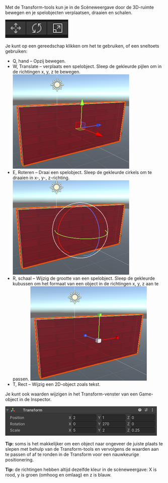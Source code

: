 Met de Transform-tools kun je in de Scèneweergave door de 3D-ruimte bewegen en je spelobjecten verplaatsen, draaien en schalen.

![De pictogrammen van het gereedschap verplaatsen, draaien en schalen.](images/transform-tools.png)

Je kunt op een gereedschap klikken om het te gebruiken, of een sneltoets gebruiken:

+ Q, hand – Opzij bewegen.
+ W, Translate – verplaats een spelobject. Sleep de gekleurde pijlen om in de richtingen x, y, z te bewegen. ![The Scene view showing 'Move' coloured arrow handles on a wall GameObject.](images/transform-move.png)
+ E, Roteren – Draai een spelobject. Sleep de gekleurde cirkels om te draaien in x-, y-, z-richting. ![The Scene view showing 'Rotate' coloured circles on a wall GameObject.](images/transform-rotate.png)
+ R, schaal – Wijzig de grootte van een spelobject. Sleep de gekleurde kubussen om het formaat van een object in de richtingen x, y, z aan te passen. ![The Scene view showing 'Resize' coloured cube handles on a wall GameObject.](images/transform-scale.png)
+ T, Rect – Wijzig een 2D-object zoals tekst.

Je kunt ook waarden wijzigen in het Transform-venster van een Game-object in de Inspector.

![De Transform component in het Inspector venster met X-, Y- en Z-waarden voor positie, rotatie en schaal.](images/transform-component.png)

**Tip:** soms is het makkelijker om een object naar ongeveer de juiste plaats te slepen met behulp van de Transform-tools en vervolgens de waarden aan te passen of af te ronden in de Transform voor een nauwkeurige positionering.

**Tip:** de richtingen hebben altijd dezelfde kleur in de scèneweergave: X is rood, y is groen (omhoog en omlaag) en z is blauw. 
